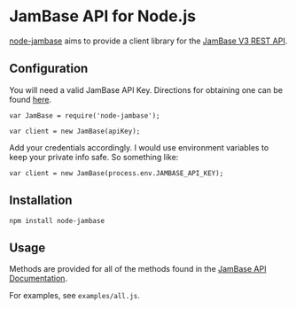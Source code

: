 # JamBase API for Node.js

[node-jambase](https://github.com/kurtmarcink/node-jambase) aims to provide a client library for the [JamBase V3 REST API](http://developer.jambase.com/).


## Configuration

You will need a valid JamBase API Key. Directions for obtaining one can be found [here](http://developer.jambase.com/).

````
var JamBase = require('node-jambase');

var client = new JamBase(apiKey);
````

Add your credentials accordingly.  I would use environment variables to keep your private info safe.  So something like:

````
var client = new JamBase(process.env.JAMBASE_API_KEY);
````
## Installation

`npm install node-jambase`

## Usage

Methods are provided for all of the methods found in the [JamBase API Documentation](http://developer.jambase.com/io-docs).

For examples, see `examples/all.js`.
